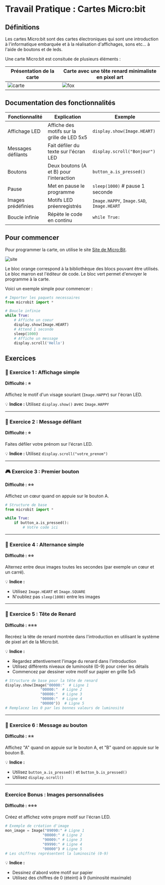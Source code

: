 # Travail Pratique : Cartes Micro:bit

## Définitions

Les cartes Micro:bit sont des cartes électroniques qui sont une introduction à l'informatique embarquée et à la réalisation d'affichages, sons etc... à l'aide de boutons et de leds.

Une carte Micro:bit est consituée de plusieurs éléments :

|Présentation de la carte|Carte avec une tête renard minimaliste en pixel art|
|-|-|
|![carte](microbit.png)|![fox](fox_microbit.png)|

## Documentation des fonctionnalités

| Fonctionnalité | Explication | Exemple |
|----------------|-------------|----------|
| Affichage LED | Affiche des motifs sur la grille de LED 5x5 | `display.show(Image.HEART)` |
| Messages défilants | Fait défiler du texte sur l'écran LED | `display.scroll("Bonjour")` |
| Boutons | Deux boutons (A et B) pour l'interaction | `button_a.is_pressed()` |
| Pause | Met en pause le programme | `sleep(1000)` # pause 1 seconde |
| Images prédéfinies | Motifs LED préenregistrés | `Image.HAPPY`, `Image.SAD`, `Image.HEART` |
| Boucle infinie | Répète le code en continu | `while True:` |

## Pour commencer

Pour programmer la carte, on utilise le site [Site de Micro:Bit](https://python.microbit.org/v/3/reference).

![site](editor.png)

Le bloc orange correspond à la bibliothèque des blocs pouvant être utilisés.
Le bloc marron est l'éditeur de code.
Le bloc vert permet d'envoyer le programme à la carte.

Voici un exemple simple pour commencer :

```python
# Importer les paquets necessaires
from microbit import *

# Boucle infinie
while True:
    # Affiche un coeur
    display.show(Image.HEART)
    # Attend 1 seconde
    sleep(1000)
    # Affiche un message
    display.scroll('Hello')
```

## Exercices

### 🌟 Exercice 1 : Affichage simple
**Difficulté : ⭐**

Affichez le motif d'un visage souriant (`Image.HAPPY`) sur l'écran LED.

💡 **Indice :** Utilisez `display.show()` avec `Image.HAPPY`

---

### 🎨 Exercice 2 : Message défilant
**Difficulté : ⭐**

Faites défiler votre prénom sur l'écran LED.

💡 **Indice :** Utilisez `display.scroll("votre_prenom")`

---

### 🎮 Exercice 3 : Premier bouton
**Difficulté : ⭐⭐**

Affichez un cœur quand on appuie sur le bouton A.

```python
# Structure de base
from microbit import *

while True:
    if button_a.is_pressed():
        # Votre code ici
```

---

### 🎨 Exercice 4 : Alternance simple
**Difficulté : ⭐⭐**

Alternez entre deux images toutes les secondes (par exemple un cœur et un carré).

💡 **Indice :** 
- Utilisez `Image.HEART` et `Image.SQUARE`
- N'oubliez pas `sleep(1000)` entre les images

---

### 🦊 Exercice 5 : Tête de Renard
**Difficulté : ⭐⭐⭐**

Recréez la tête de renard montrée dans l'introduction en utilisant le système de pixel art de la Micro:bit.

💡 **Indice :**

- Regardez attentivement l'image du renard dans l'introduction
- Utilisez différents niveaux de luminosité (0-9) pour créer les détails
- Commencez par dessiner votre motif sur papier en grille 5x5

```python
# Structure de base pour la tête de renard
display.show(Image("00000:"  # Ligne 1
                "00000:"  # Ligne 2
                "00000:"  # Ligne 3
                "00000:"  # Ligne 4
                "00000"))  # Ligne 5
# Remplacez les 0 par les bonnes valeurs de luminosité
```

---

### 🌟 Exercice 6 : Message au bouton
**Difficulté : ⭐⭐**

Affichez "A" quand on appuie sur le bouton A, et "B" quand on appuie sur le bouton B.

💡 **Indice :** 
- Utilisez `button_a.is_pressed()` et `button_b.is_pressed()`
- Utilisez `display.scroll()`

---

### Exercice Bonus : Images personnalisées
**Difficulté : ⭐⭐⭐**

Créez et affichez votre propre motif sur l'écran LED.

```python
# Exemple de création d'image
mon_image = Image("09090:" # Ligne 1
                 "00000:" # Ligne 2
                 "90009:" # Ligne 3
                 "09990:" # Ligne 4
                 "00000") # Ligne 5
# Les chiffres représentent la luminosité (0-9)
```



💡 **Indice :** 
- Dessinez d'abord votre motif sur papier
- Utilisez des chiffres de 0 (éteint) à 9 (luminosité maximale)